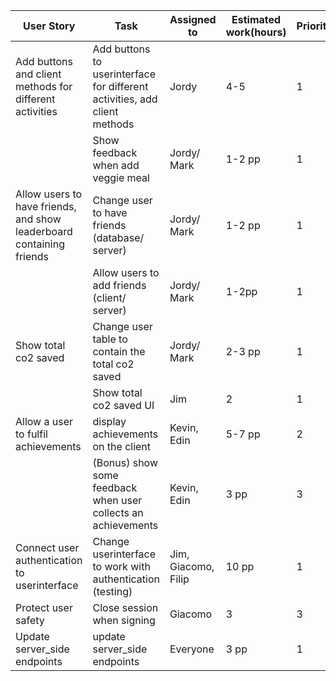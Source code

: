 | User Story                                                   | Task                                                         | Assigned to         | Estimated work(hours) | Priority |
| ------------------------------------------------------------ | ------------------------------------------------------------ | ------------------- | --------------------- | -------- |
| Add buttons and client methods for different activities      | Add buttons to userinterface for different activities, add client methods | Jordy               | 4-5                   | 1        |
|                                                              | Show feedback when add veggie meal                           | Jordy/ Mark         | 1-2 pp                | 1        |
| Allow users to have friends, and show leaderboard containing friends | Change user to have friends (database/ server)               | Jordy/ Mark         | 1-2 pp                | 1        |
|                                                              | Allow users to add friends (client/ server)                  | Jordy/ Mark         | 1-2pp                 | 1        |
| Show total co2 saved                                         | Change user table to contain the total co2 saved             | Jordy/ Mark         | 2-3 pp                | 1        |
|                                                              | Show total co2 saved UI                                      | Jim                 | 2                     | 1        |
| Allow a user to fulfil achievements                          | display achievements on the client                           | Kevin, Edin         | 5-7 pp                | 2        |
|                                                              | (Bonus)  show some feedback when user collects an achievements | Kevin, Edin         | 3 pp                  | 3        |
| Connect user authentication to userinterface                 | Change userinterface to work with authentication (testing)   | Jim, Giacomo, Filip | 10 pp                 | 1        |
| Protect user safety                                          | Close session when signing                                   | Giacomo             | 3                     | 3        |
| Update server_side endpoints                                 | update server_side endpoints                                 | Everyone            | 3 pp                  | 1        |